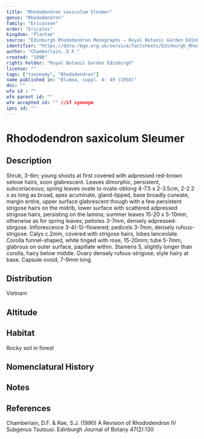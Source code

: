 ```yaml
---
title: "Rhododendron saxicolum Sleumer"
genus: "Rhododendron"
family: "Ericaceae"
order: "Ericales"
kingdom: "Plantae"
source: "Edinburgh Rhododendron Monographs – Royal Botanic Garden Edinburgh"
identifier: "https://data.rbge.org.uk/service/factsheets/Edinburgh_Rhododendron_Monographs.xhtml"
author: "Chamberlain, D.F."
created: "1990"
rights holder: "Royal Botanic Garden Edinburgh"
license: ""
tags: ["taxonomy", "Rhododendron"]
name published in: "Blumea, suppl. 4: 49 (1958)"
doi: ""
wfo id : ""
wfo parent id: ""
wfo accepted id: "" //if synonym                      
ipni id: ""
---
```


                       

# Rhododendron saxicolum Sleumer

## Description
Shrub, 3-6m; young shoots at first covered with adpressed red-brown setose hairs, soon glabrescent. Leaves dimorphic, persistent, subcoriaceous; spring leaves ovate to ovate-oblong 4-7.5 x 2-3.5cm, 2-2.2 x as long as broad, apex acuminate, gland-tipped, base broadly cuneate, margin entire, upper surface glabrescent though with a few persistent strigose hairs on the midrib, lower surface with scattered adpressed strigose hairs, persisting on the lamina; summer leaves 15-20 x 5-10mm, otherwise as for spring leaves; petioles 3-7mm, densely adpressed-stirgose. Inflorescence 3-4(-5)-flowered; pedicels 3-7mm, densely rufous-strigose. Calyx c.2mm, covered with strigose hairs, lobes lanceolate. Corolla funnel-shaped, white tinged with rose, 15-20mm; tube 5-7mm, glabrous on outer surface, papillate within. Stamens 5, slightly longer than corolla, hairy below middle. Ovary densely rufous-strigose; style hairy at base. Capsule ovoid, 7-9mm long.

## Distribution
Vietnam

## Altitude


## Habitat
Rocky soil in forest

## Nomenclatural History

                       
## Notes


## References

Chamberlain, D.F. & Rae, S.J. (1990) A Revision of Rhododendron IV Subgenus Tsutsusi. Edinburgh Journal of Botany 47(2):130

